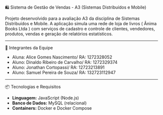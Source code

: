  🛍️ Sistema de Gestão de Vendas - A3 (Sistemas Distribuídos e Mobile)

Projeto desenvolvido para a avaliação A3 da disciplina de Sistemas Distribuídos e Mobile. A aplicação simula uma rede de loja de livros ( Ânima Books Ltda ) com serviços de cadastro e controle de clientes, vendedores, produtos, vendas e geração de relatórios estatísticos.

---

 👥 Integrantes da Equipe

- Aluna: Alice Gomes Nascimento/
RA: 1272328052
- Aluno: Dinaldo Ribeiro de Carvalho/
RA: 1272329374
- Aluno: Jonathan Cortopassi/
RA: 12723213891
- Aluno: Samuel Pereira de Souza/
 RA: 132723112947

---

 📦 Tecnologias e Requisitos

- **Linguagem:** JavaScript (Node.js)
- **Banco de Dados:** MySQL (relacional)
- **Containers:** Docker e Docker Compose




